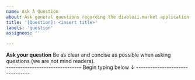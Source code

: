 ```yaml
---
name: Ask A Question
about: Ask general questions regarding the diabloii.market application
title: '[Question]: <insert title>'
labels: 'question'
assignees: ''

---
```

  
**Ask your question**
Be as clear and concise as possible when asking questions (we are not mind readers).<br>
-------------------------------- Begin typing below ↓ --------------------------------
